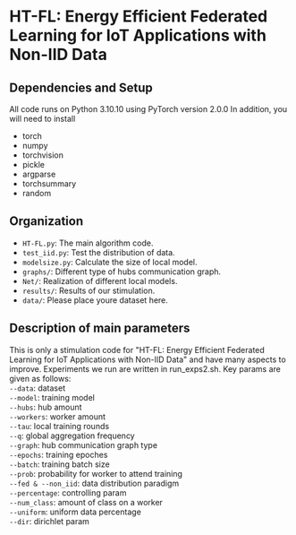 # HT-FL: Energy Efficient Federated Learning for IoT Applications with Non-IID Data  
## Dependencies and Setup
All code runs on Python 3.10.10 using PyTorch version 2.0.0
In addition, you will need to install
- torch
- numpy
- torchvision
- pickle
- argparse
- torchsummary
- random
## Organization
- `HT-FL.py`: The main algorithm code.
- `test_iid.py`: Test the distribution of data.
- `modelsize.py`: Calculate the size of local model.
- `graphs/`: Different type of hubs communication graph.
- `Net/`: Realization of different local models.
- `results/`: Results of our stimulation.
- `data/`: Please place youre dataset here.

## Description of main parameters
This is only a stimulation code for "HT-FL: Energy Efficient Federated Learning for IoT Applications with Non-IID Data" and have many aspects to improve. Experiments we run are written in run_exps2.sh. Key params are given as follows:  
`--data`: dataset  
`--model`: training model  
`--hubs`: hub amount  
`--workers`: worker amount   
`--tau`: local training rounds  
`--q`: global aggregation frequency  
`--graph`: hub communication graph type  
`--epochs`: training epoches  
`--batch`: training batch size  
`--prob`: probability for worker to attend training   
`--fed & --non_iid`: data distribution paradigm  
`--percentage`: controlling param  
`--num_class`: amount of class on a worker  
`--uniform`: uniform data percentage  
`--dir`: dirichlet param 

